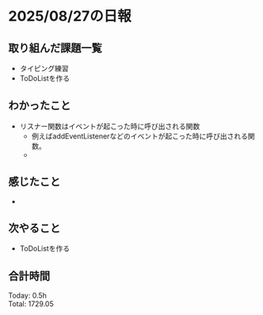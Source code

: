 # 2025/08/27の日報
## 取り組んだ課題一覧
* タイピング練習
* ToDoListを作る
## わかったこと 
* リスナー関数はイベントが起こった時に呼び出される関数
  * 例えばaddEventListenerなどのイベントが起こった時に呼び出される関数。
  *  
## 感じたこと
* 
## 次やること
* ToDoListを作る
##  合計時間 
Today: 0.5h<br>
Total: 1729.05
